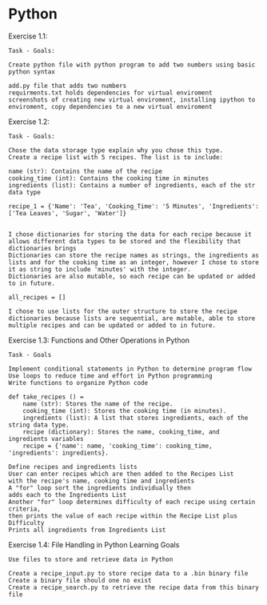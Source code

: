 # Python


Exercise 1.1:

    Task - Goals:

    Create python file with python program to add two numbers using basic python syntax

    add.py file that adds two numbers
    requirments.txt holds dependencies for virtual enviroment
    screenshots of creating new virtual enviroment, installing ipython to enviroment, copy dependencies to a new virtual enviroment


Exercise 1.2:
    
    Task - Goals:

    Chose the data storage type explain why you chose this type.
    Create a recipe list with 5 recipes. The list is to include:

    name (str): Contains the name of the recipe
    cooking_time (int): Contains the cooking time in minutes
    ingredients (list): Contains a number of ingredients, each of the str data type
    
    recipe_1 = {'Name': 'Tea', 'Cooking_Time': '5 Minutes', 'Ingredients':['Tea Leaves', 'Sugar', 'Water']}


    I chose dictionaries for storing the data for each recipe because it allows different data types to be stored and the flexibility that dictionaries brings
    Dictionaries can store the recipe names as strings, the ingredients as lists and for the cooking time as an integer, however I chose to store it as string to include 'minutes' with the integer.
    Dictionaries are also mutable, so each recipe can be updated or added to in future.
    
    all_recipes = []
  
    I chose to use lists for the outer structure to store the recipe dictionaries because lists are sequential, are mutable, able to store multiple recipes and can be updated or added to in future.
  
  
Exercise 1.3: Functions and Other Operations in Python

    Task - Goals

    Implement conditional statements in Python to determine program flow
    Use loops to reduce time and effort in Python programming
    Write functions to organize Python code
    
    def take_recipes () =    
        name (str): Stores the name of the recipe.
        cooking_time (int): Stores the cooking time (in minutes).
        ingredients (list): A list that stores ingredients, each of the string data type.
        recipe (dictionary): Stores the name, cooking_time, and ingredients variables 
        recipe = {'name': name, 'cooking_time': cooking_time, 'ingredients': ingredients}.
    
    Define recipes and ingredients lists
    User can enter recipes which are then added to the Recipes List
    with the recipe's name, cooking time and ingredients
    A "for" loop sort the ingredients individually then 
    adds each to the Ingredients List
    Another "for" loop determines difficulty of each recipe using certain criteria,
    then prints the value of each recipe within the Recipe List plus Difficulty
    Prints all ingredients from Ingredients List


Exercise 1.4: File Handling in Python
    Learning Goals

    Use files to store and retrieve data in Python
    
    Create a recipe_input.py to store recipe data to a .bin binary file
    Create a binary file should one no exist
    Create a recipe_search.py to retrieve the recipe data from this binary file
    



  
